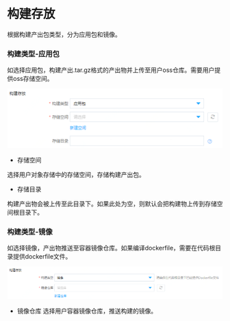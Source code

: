 # 构建存放

根据构建产出包类型，分为应用包和镜像。

### 构建类型-应用包
如选择应用包，构建产出.tar.gz格式的产出物并上传至用户oss仓库。需要用户提供oss存储空间。
 
![](/image/codebuild/createApp4.PNG) 

 * 存储空间
 
选择用户对象存储中的存储空间，存储构建产出包。

 * 存储目录
 
构建产出物会被上传至此目录下。如果此处为空，则默认会把构建物上传到存储空间根目录下。

### 构建类型-镜像
 
如选择镜像，产出物推送至容器镜像仓库。如果编译dockerfile，需要在代码根目录提供dockerfile文件。
 
![](/image/codebuild/createApp5.PNG) 

 * 镜像仓库
选择用户容器镜像仓库，推送构建的镜像。

